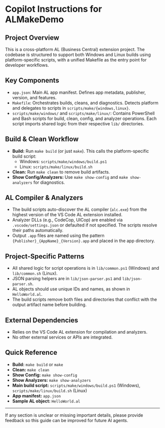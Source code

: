 # Copilot Instructions for ALMakeDemo

## Project Overview
This is a cross-platform AL (Business Central) extension project. The codebase is structured to support both Windows and Linux builds using platform-specific scripts, with a unified Makefile as the entry point for developer workflows.

## Key Components
- `app.json`: Main AL app manifest. Defines app metadata, publisher, version, and features.
- `Makefile`: Orchestrates builds, cleans, and diagnostics. Detects platform and delegates to scripts in `scripts/make/{windows,linux}`.
- `scripts/make/windows/` and `scripts/make/linux/`: Contains PowerShell and Bash scripts for build, clean, config, and analyzer operations. Each script imports shared logic from their respective `lib/` directories.

## Build & Clean Workflow
- **Build:** Run `make build` (or just `make`). This calls the platform-specific build script:
  - Windows: `scripts/make/windows/build.ps1`
  - Linux: `scripts/make/linux/build.sh`
- **Clean:** Run `make clean` to remove build artifacts.
- **Show Config/Analyzers:** Use `make show-config` and `make show-analyzers` for diagnostics.

## AL Compiler & Analyzers
- The build scripts auto-discover the AL compiler (`alc.exe`) from the highest version of the VS Code AL extension installed.
- Analyzer DLLs (e.g., CodeCop, UICop) are enabled via `.vscode/settings.json` or defaulted if not specified. The scripts resolve their paths automatically.
- Output `.app` files are named using the pattern `{Publisher}_{AppName}_{Version}.app` and placed in the app directory.

## Project-Specific Patterns
- All shared logic for script operations is in `lib/common.ps1` (Windows) and `lib/common.sh` (Linux).
- JSON parsing helpers are in `lib/json-parser.ps1` and `lib/json-parser.sh`.
- AL objects should use unique IDs and names, as shown in `HelloWorld.al`.
- The build scripts remove both files and directories that conflict with the output artifact name before building.

## External Dependencies
- Relies on the VS Code AL extension for compilation and analyzers.
- No other external services or APIs are integrated.

## Quick Reference
- **Build:** `make build` or `make`
- **Clean:** `make clean`
- **Show Config:** `make show-config`
- **Show Analyzers:** `make show-analyzers`
- **Main build script:** `scripts/make/windows/build.ps1` (Windows), `scripts/make/linux/build.sh` (Linux)
- **App manifest:** `app.json`
- **Sample AL object:** `HelloWorld.al`

---
If any section is unclear or missing important details, please provide feedback so this guide can be improved for future AI agents.

